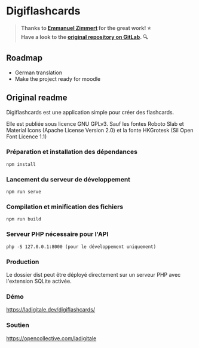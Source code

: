 # Digiflashcards


> __Thanks to [Emmanuel Zimmert](https://gitlab.com/ezimmert) for the great work! ⭐__  
> __Have a look to the [original repository on GitLab](https://gitlab.com/ladigitale/digiflashcards). 🔍__  

## Roadmap

- German translation
- Make the project ready for moodle

## Original readme

Digiflashcards est une application simple pour créer des flashcards. 

Elle est publiée sous licence GNU GPLv3.
Sauf les fontes Roboto Slab et Material Icons (Apache License Version 2.0) et la fonte HKGrotesk (Sil Open Font Licence 1.1)

### Préparation et installation des dépendances
```
npm install
```

### Lancement du serveur de développement
```
npm run serve
```

### Compilation et minification des fichiers
```
npm run build
```

### Serveur PHP nécessaire pour l'API
```
php -S 127.0.0.1:8000 (pour le développement uniquement)
```

### Production
Le dossier dist peut être déployé directement sur un serveur PHP avec l'extension SQLite activée.

### Démo
https://ladigitale.dev/digiflashcards/

### Soutien
https://opencollective.com/ladigitale

